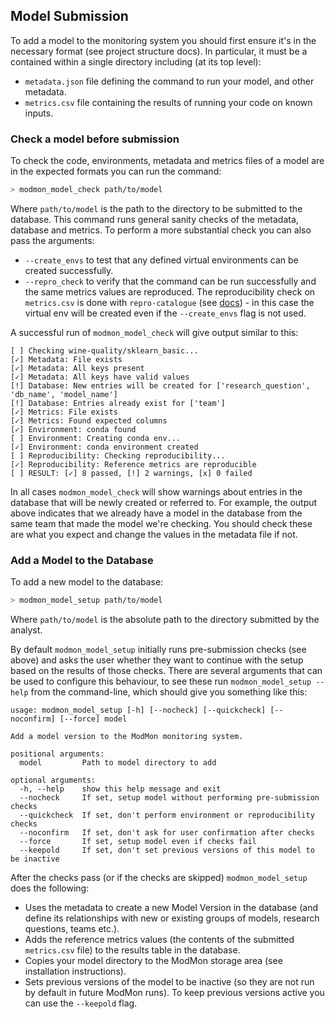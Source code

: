 ## Model Submission

To add a model to the monitoring system you should first ensure it's in the necessary format (see project structure docs). In particular, it must be a contained within a single directory including (at its top level):
- `metadata.json` file defining the command to run your model, and other metadata.
- `metrics.csv` file containing the results of running your code on known inputs.

### Check a model before submission

To check the code, environments, metadata and metrics files of a model are in the expected formats you can run the command:
```bash
> modmon_model_check path/to/model
```
Where `path/to/model` is the path to the directory to be submitted to the database. This command runs general sanity checks of the metadata, database and metrics. To perform a more substantial check you can also pass the arguments:
- `--create_envs` to test that any defined virtual environments can be created successfully.
- `--repro_check` to verify that the command can be run successfully and the same metrics values are reproduced. The reproducibility check on `metrics.csv` is done with `repro-catalogue` (see [docs](https://repro-catalogue.readthedocs.io/en/latest/example_use.html#run-analysis)) - in this case the virtual env will be created even if the `--create_envs` flag is not used.

A successful run of `modmon_model_check` will give output similar to this:
```
[ ] Checking wine-quality/sklearn_basic...
[✓] Metadata: File exists
[✓] Metadata: All keys present
[✓] Metadata: All keys have valid values
[!] Database: New entries will be created for ['research_question', 'db_name', 'model_name']
[!] Database: Entries already exist for ['team']
[✓] Metrics: File exists
[✓] Metrics: Found expected columns
[✓] Environment: conda found
[ ] Environment: Creating conda env...
[✓] Environment: conda environment created
[ ] Reproducibility: Checking reproducibility...
[✓] Reproducibility: Reference metrics are reproducible
[ ] RESULT: [✓] 8 passed, [!] 2 warnings, [x] 0 failed
```
In all cases `modmon_model_check` will show warnings about entries in the database that will be newly created or referred to. For example, the output above indicates that we already have a model in the database from the same team that made the model we're checking. You should check these are what you expect and change the values in the metadata file if not.

### Add a Model to the Database

To add a new model to the database:
```bash
> modmon_model_setup path/to/model
```
Where `path/to/model` is the absolute path to the directory submitted by the analyst.

By default `modmon_model_setup` initially runs pre-submission checks (see above) and asks the user whether they want to continue with the setup based on the results of those checks. There are several arguments that can be used to configure this behaviour, to see these run `modmon_model_setup --help` from the command-line, which should give you something like this:
```
usage: modmon_model_setup [-h] [--nocheck] [--quickcheck] [--noconfirm] [--force] model

Add a model version to the ModMon monitoring system.

positional arguments:
  model         Path to model directory to add

optional arguments:
  -h, --help    show this help message and exit
  --nocheck     If set, setup model without performing pre-submission checks
  --quickcheck  If set, don't perform environment or reproducibility checks
  --noconfirm   If set, don't ask for user confirmation after checks
  --force       If set, setup model even if checks fail
  --keepold     If set, don't set previous versions of this model to be inactive
```

After the checks pass (or if the checks are skipped) `modmon_model_setup` does the following:
- Uses the metadata to create a new Model Version in the database (and define its relationships with new or existing groups of models, research questions, teams etc.).
- Adds the reference metrics values (the contents of the submitted `metrics.csv` file) to the results table in the database.
- Copies your model directory to the ModMon storage area (see installation instructions).
- Sets previous versions of the model to be inactive (so they are not run by default in future ModMon runs). To keep previous versions active you can use the `--keepold` flag.